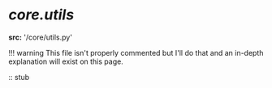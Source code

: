# ***core.utils***
**src:** '/core/utils.py'

!!! warning
    This file isn't properly commented but I'll do that and an in-depth explanation will exist on this page. 


:: stub